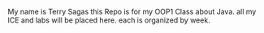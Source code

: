 My name is Terry Sagas this Repo is for my OOP1 Class about Java. all my ICE and labs will be placed here.
each is organized by week.
